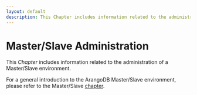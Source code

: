 ```yaml
---
layout: default
description: This Chapter includes information related to the administration of a Master/Slaveenvironment
---
```

Master/Slave Administration
===========================

This _Chapter_ includes information related to the administration of a Master/Slave
environment.

For a general introduction to the ArangoDB Master/Slave environment, please refer
to the Master/Slave [chapter](architecture-deploymentmodes-masterslave.html).
